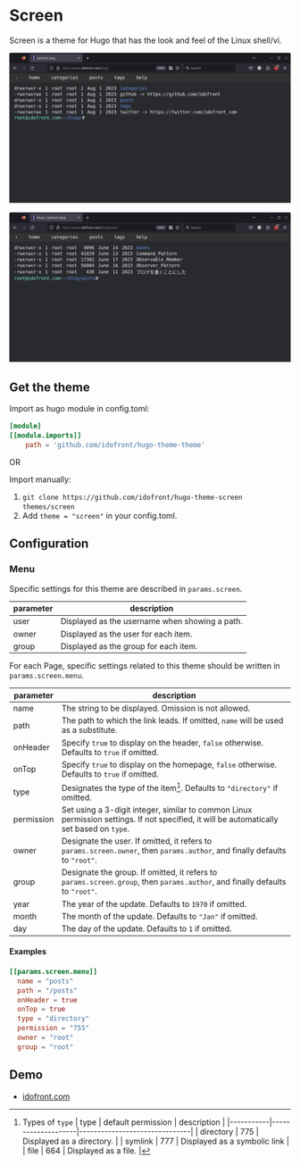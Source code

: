 # Screen

Screen is a theme for Hugo that has the look and feel of the Linux shell/vi.

![Top](https://github.com/idofront/hugo-theme-screen/blob/main/images/top.png?raw=true)

![Posts](https://github.com/idofront/hugo-theme-screen/blob/main/images/Posts.png?raw=true)

## Get the theme

Import as hugo module in config.toml:

```toml
[module]
[[module.imports]]
    path = 'github.com/idofront/hugo-theme-theme'
```

OR

Import manually:

1. `git clone https://github.com/idofront/hugo-theme-screen themes/screen`
2. Add `theme = "screen"` in your config.toml.


## Configuration

### Menu

Specific settings for this theme are described in `params.screen`.

| parameter | description                                    |
|-----------|------------------------------------------------|
| user      | Displayed as the username when showing a path. |
| owner     | Displayed as the user for each item.           |
| group     | Displayed as the group for each item.          |

For each Page, specific settings related to this theme should be written in `params.screen.menu`.

| parameter  | description |
|------------|-------------|
| name       | The string to be displayed. Omission is not allowed. |
| path       | The path to which the link leads. If omitted, `name` will be used as a substitute. |
| onHeader   | Specify `true` to display on the header, `false` otherwise. Defaults to `true` if omitted. |
| onTop      | Specify `true` to display on the homepage, `false` otherwise. Defaults to `true` if omitted. |
| type       | Designates the type of the item[^params.screen.menu.type]. Defaults to `"directory"` if omitted. |
| permission | Set using a 3-digit integer, similar to common Linux permission settings. If not specified, it will be automatically set based on `type`. |
| owner      | Designate the user. If omitted, it refers to `params.screen.owner`, then `params.author`, and finally defaults to `"root"`. |
| group      | Designate the group. If omitted, it refers to `params.screen.group`, then `params.author`, and finally defaults to `"root"`. |
| year       | The year of the update. Defaults to `1970` if omitted. |
| month      | The month of the update. Defaults to `"Jan"` if omitted. |
| day        | The day of the update. Defaults to `1` if omitted. |

[^params.screen.menu.type]: Types of `type`
    | type      | default permission | description                   |
    |-----------|--------------------|-------------------------------|
    | directory | 775                | Displayed as a directory. |
    | symlink   | 777                | Displayed as a symbolic link |
    | file      | 664                | Displayed as a file. |

#### Examples

```toml
[[params.screen.menu]]
  name = "posts"
  path = "/posts"
  onHeader = true
  onTop = true
  type = "directory"
  permission = "755"
  owner = "root"
  group = "root"
```

## Demo

- [idofront.com](https://www.idofront.com/blog/)